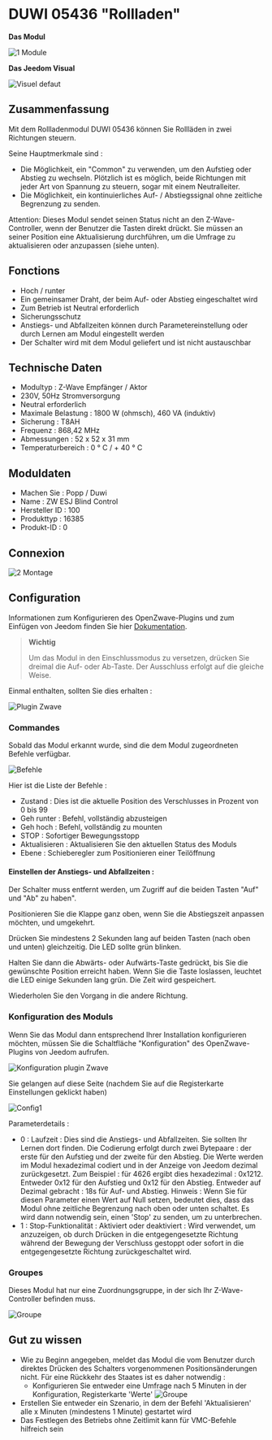 # DUWI 05436 "Rollladen"

 **Das Modul**

![1 Module](images/duwi.05436/1-Module.PNG)

**Das Jeedom Visual**

![Visuel defaut](images/duwi.05436/Visuel_defaut.PNG)

## Zusammenfassung 

Mit dem Rollladenmodul DUWI 05436 können Sie Rollläden in zwei Richtungen steuern.

Seine Hauptmerkmale sind :

-   Die Möglichkeit, ein "Common" zu verwenden, um den Aufstieg oder Abstieg zu wechseln. Plötzlich ist es möglich, beide Richtungen mit jeder Art von Spannung zu steuern, sogar mit einem Neutralleiter.
-   Die Möglichkeit, ein kontinuierliches Auf- / Abstiegssignal ohne zeitliche Begrenzung zu senden.

Attention: Dieses Modul sendet seinen Status nicht an den Z-Wave-Controller, wenn der Benutzer die Tasten direkt drückt. Sie müssen an seiner Position eine Aktualisierung durchführen, um die Umfrage zu aktualisieren oder anzupassen (siehe unten).

## Fonctions

-   Hoch / runter
-   Ein gemeinsamer Draht, der beim Auf- oder Abstieg eingeschaltet wird
-   Zum Betrieb ist Neutral erforderlich
-   Sicherungsschutz
-   Anstiegs- und Abfallzeiten können durch Parametereinstellung oder durch Lernen am Modul eingestellt werden
-   Der Schalter wird mit dem Modul geliefert und ist nicht austauschbar

## Technische Daten

-   Modultyp : Z-Wave Empfänger / Aktor
-   230V, 50Hz Stromversorgung
-   Neutral erforderlich
-   Maximale Belastung : 1800 W (ohmsch), 460 VA (induktiv)
-   Sicherung : T8AH
-   Frequenz : 868,42 MHz
-   Abmessungen : 52 x 52 x 31 mm
-   Temperaturbereich : 0 ° C / + 40 ° C

## Moduldaten

-   Machen Sie : Popp / Duwi
-   Name : ZW ESJ Blind Control
-   Hersteller ID : 100
-   Produkttyp : 16385
-   Produkt-ID : 0

## Connexion

![2 Montage](images/duwi.05436/2-Montage.PNG)

## Configuration

Informationen zum Konfigurieren des OpenZwave-Plugins und zum Einfügen von Jeedom finden Sie hier [Dokumentation](https://doc.jeedom.com/de_DE/plugins/automation%20protocol/openzwave/).

> **Wichtig**
>
> Um das Modul in den Einschlussmodus zu versetzen, drücken Sie dreimal die Auf- oder Ab-Taste. Der Ausschluss erfolgt auf die gleiche Weise.

Einmal enthalten, sollten Sie dies erhalten :

![Plugin Zwave](images/duwi.05436/3-Inclusion.PNG)

### Commandes

Sobald das Modul erkannt wurde, sind die dem Modul zugeordneten Befehle verfügbar.

![Befehle](images/duwi.05436/4-Commandes.PNG)

Hier ist die Liste der Befehle :

-   Zustand : Dies ist die aktuelle Position des Verschlusses in Prozent von 0 bis 99
-   Geh runter : Befehl, vollständig abzusteigen
-   Geh hoch : Befehl, vollständig zu mounten
-   STOP : Sofortiger Bewegungsstopp
-   Aktualisieren : Aktualisieren Sie den aktuellen Status des Moduls
-   Ebene : Schieberegler zum Positionieren einer Teilöffnung

#### Einstellen der Anstiegs- und Abfallzeiten :

Der Schalter muss entfernt werden, um Zugriff auf die beiden Tasten "Auf" und "Ab" zu haben".

Positionieren Sie die Klappe ganz oben, wenn Sie die Abstiegszeit anpassen möchten, und umgekehrt.

Drücken Sie mindestens 2 Sekunden lang auf beiden Tasten (nach oben und unten) gleichzeitig. Die LED sollte grün blinken.

Halten Sie dann die Abwärts- oder Aufwärts-Taste gedrückt, bis Sie die gewünschte Position erreicht haben. Wenn Sie die Taste loslassen, leuchtet die LED einige Sekunden lang grün. Die Zeit wird gespeichert.

Wiederholen Sie den Vorgang in die andere Richtung.

### Konfiguration des Moduls

Wenn Sie das Modul dann entsprechend Ihrer Installation konfigurieren möchten, müssen Sie die Schaltfläche "Konfiguration" des OpenZwave-Plugins von Jeedom aufrufen.

![Konfiguration plugin Zwave](images/plugin/bouton_configuration.jpg)

Sie gelangen auf diese Seite (nachdem Sie auf die Registerkarte Einstellungen geklickt haben)

![Config1](images/duwi.05436/5-Paramètres.PNG)

Parameterdetails :

-   0 : Laufzeit :
Dies sind die Anstiegs- und Abfallzeiten. Sie sollten Ihr Lernen dort finden.
Die Codierung erfolgt durch zwei Bytepaare : der erste für den Aufstieg und der zweite für den Abstieg.
Die Werte werden im Modul hexadezimal codiert und in der Anzeige von Jeedom dezimal zurückgesetzt.
Zum Beispiel : für 4626 ergibt dies hexadezimal : 0x1212. Entweder 0x12 für den Aufstieg und 0x12 für den Abstieg. Entweder auf Dezimal gebracht : 18s für Auf- und Abstieg.
Hinweis : Wenn Sie für diesen Parameter einen Wert auf Null setzen, bedeutet dies, dass das Modul ohne zeitliche Begrenzung nach oben oder unten schaltet. Es wird dann notwendig sein, einen 'Stop' zu senden, um zu unterbrechen.
-   1 : Stop-Funktionalität : Aktiviert oder deaktiviert :
Wird verwendet, um anzuzeigen, ob durch Drücken in die entgegengesetzte Richtung während der Bewegung der Verschluss gestoppt oder sofort in die entgegengesetzte Richtung zurückgeschaltet wird.

### Groupes

Dieses Modul hat nur eine Zuordnungsgruppe, in der sich Ihr Z-Wave-Controller befinden muss.

![Groupe](images/duwi.05436/6-Groupes.PNG)

## Gut zu wissen

-   Wie zu Beginn angegeben, meldet das Modul die vom Benutzer durch direktes Drücken des Schalters vorgenommenen Positionsänderungen nicht. Für eine Rückkehr des Staates ist es daher notwendig :
    - Konfigurieren Sie entweder eine Umfrage nach 5 Minuten in der Konfiguration, Registerkarte 'Werte'
![Groupe](images/duwi.05436/7-Poll.PNG)
  - Erstellen Sie entweder ein Szenario, in dem der Befehl 'Aktualisieren' alle x Minuten (mindestens 1 Minute) gestartet wird
-   Das Festlegen des Betriebs ohne Zeitlimit kann für VMC-Befehle hilfreich sein
